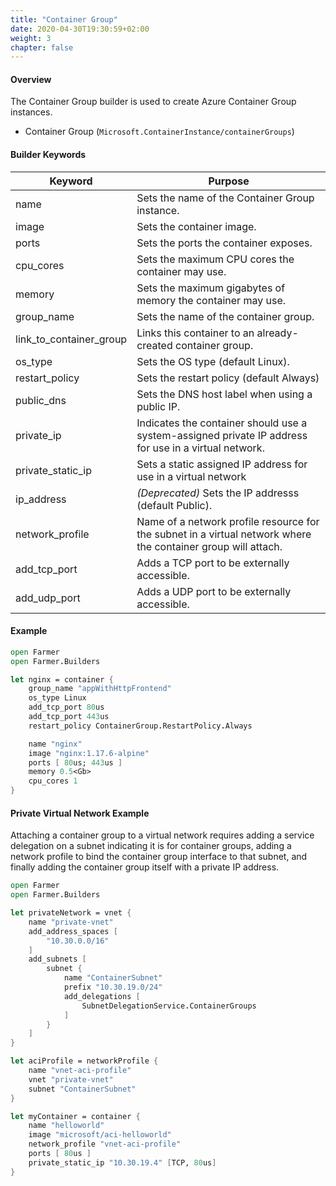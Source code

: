 ```yaml
---
title: "Container Group"
date: 2020-04-30T19:30:59+02:00
weight: 3
chapter: false
---
```


#### Overview
The Container Group builder is used to create Azure Container Group instances.

* Container Group (`Microsoft.ContainerInstance/containerGroups`)

#### Builder Keywords
| Keyword | Purpose |
|-|-|
| name | Sets the name of the Container Group instance. |
| image | Sets the container image. |
| ports | Sets the ports the container exposes. |
| cpu_cores | Sets the maximum CPU cores the container may use. |
| memory | Sets the maximum gigabytes of memory the container may use. |
| group_name | Sets the name of the container group. |
| link_to_container_group | Links this container to an already-created container group. |
| os_type | Sets the OS type (default Linux). |
| restart_policy | Sets the restart policy (default Always) |
| public_dns | Sets the DNS host label when using a public IP. |
| private_ip | Indicates the container should use a system-assigned private IP address for use in a virtual network. |
| private_static_ip | Sets a static assigned IP address for use in a virtual network |
| ip_address | _(Deprecated)_ Sets the IP addresss (default Public). |
| network_profile | Name of a network profile resource for the subnet in a virtual network where the container group will attach. |
| add_tcp_port | Adds a TCP port to be externally accessible. |
| add_udp_port | Adds a UDP port to be externally accessible. |

#### Example
```fsharp
open Farmer
open Farmer.Builders

let nginx = container {
    group_name "appWithHttpFrontend"
    os_type Linux
    add_tcp_port 80us
    add_tcp_port 443us
    restart_policy ContainerGroup.RestartPolicy.Always

    name "nginx"
    image "nginx:1.17.6-alpine"
    ports [ 80us; 443us ]
    memory 0.5<Gb>
    cpu_cores 1
}
```

#### Private Virtual Network Example

Attaching a container group to a virtual network requires adding a service
delegation on a subnet indicating it is for container groups, adding a 
network profile to bind the container group interface to that subnet, and
finally adding the container group itself with a private IP address.

```fsharp
open Farmer
open Farmer.Builders

let privateNetwork = vnet {
    name "private-vnet"
    add_address_spaces [
        "10.30.0.0/16"
    ]
    add_subnets [
        subnet {
            name "ContainerSubnet"
            prefix "10.30.19.0/24"
            add_delegations [
                SubnetDelegationService.ContainerGroups
            ]
        }
    ]
}

let aciProfile = networkProfile {
    name "vnet-aci-profile"
    vnet "private-vnet"
    subnet "ContainerSubnet"
}

let myContainer = container {
    name "helloworld"
    image "microsoft/aci-helloworld"
    network_profile "vnet-aci-profile"
    ports [ 80us ]
    private_static_ip "10.30.19.4" [TCP, 80us]
}
```
